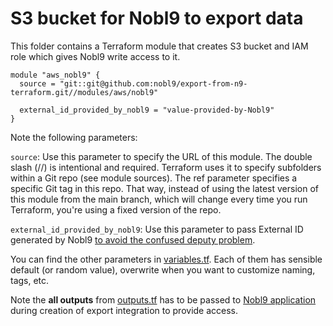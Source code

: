 # S3 bucket for Nobl9 to export data

This folder contains a Terraform module that creates S3 bucket and IAM role which gives Nobl9 write access to it.

```hcl
module "aws_nobl9" {
  source = "git::git@github.com:nobl9/export-from-n9-terraform.git//modules/aws/nobl9"

  external_id_provided_by_nobl9 = "value-provided-by-Nobl9"
}
```

Note the following parameters:

`source`: Use this parameter to specify the URL of this module. The double slash (//) is intentional and required.
Terraform uses it to specify subfolders within a Git repo (see module sources). The ref parameter specifies a specific
Git tag in this repo. That way, instead of using the latest version of this module from the main branch, which will
change every time you run Terraform, you're using a fixed version of the repo.

`external_id_provided_by_nobl9`: Use this parameter to pass External ID generated by Nobl9 [to avoid the confused deputy
problem](https://docs.aws.amazon.com/IAM/latest/UserGuide/id_roles_create_for-user_externalid.html).

You can find the other parameters in [variables.tf](./variables.tf). Each of them has sensible default (or random value),
overwrite when you want to customize naming, tags, etc.

Note the **all outputs** from [outputs.tf](./outputs.tf) has to be passed to [Nobl9 application](http://app.nobl9.com/) during
creation of export integration to provide access.
